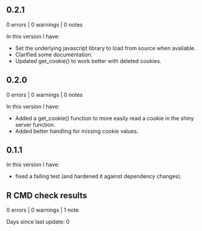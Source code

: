 ## 0.2.1

0 errors | 0 warnings | 0 notes

In this version I have:

- Set the underlying javascript library to load from source when available.
- Clarified some documentation.
- Updated get_cookie() to work better with deleted cookies.

## 0.2.0

0 errors | 0 warnings | 0 notes

In this version I have:

- Added a get_cookie() function to more easily read a cookie in the shiny server function.
- Added better handling for missing cookie values.

## 0.1.1

In this version I have:

- fixed a failing test (and hardened it against dependency changes).

## R CMD check results

0 errors | 0 warnings | 1 note

Days since last update: 0
